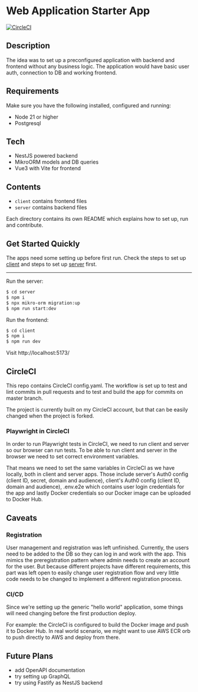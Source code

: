 # Web Application Starter App

[![CircleCI](https://dl.circleci.com/status-badge/img/gh/mbareta/starter-app/tree/master.svg?style=svg)](https://dl.circleci.com/status-badge/redirect/gh/mbareta/starter-app/tree/master)

## Description
The idea was to set up a preconfigured application with backend and frontend without
any business logic.
The application would have basic user auth, connection to DB and working frontend.

## Requirements

Make sure you have the following installed, configured and running:

- Node 21 or higher
- Postgresql


## Tech

- NestJS powered backend
- MikroORM models and DB queries
- Vue3 with Vite for frontend

## Contents

- `client` contains frontend files
- `server` contains backend files

Each directory contains its own README which explains how to set up, run
and contribute.

## Get Started Quickly

The apps need some setting up before first run. Check the steps to set up
[client](https://github.com/mbareta/starter-app/blob/master/client/README.md)
and steps to set up [server](https://github.com/mbareta/starter-app/blob/master/server/README.md)
first.

---

Run the server:

```bash
$ cd server
$ npm i
$ npx mikro-orm migration:up
$ npm run start:dev
```

Run the frontend:

```bash
$ cd client
$ npm i
$ npm run dev
```

Visit http://localhost:5173/

## CircleCI

This repo contains CircleCI config.yaml. The workflow is set up to test and lint
commits in pull requests and to test and build the app for commits on master
branch.

The project is currently built on my CircleCI account, but that can be easily
changed when the project is forked.

### Playwright in CircleCI

In order to run Playwright tests in CircleCI, we need to run client and server
so our browser can run tests. To be able to run client and server in the browser
we need to set correct environment variables.

That means we need to set the same variables in CircleCI as we have locally,
both in client and server apps. Those include server's Auth0 config (client ID,
secret, domain and audience), client's Auth0 config (client ID, domain and
audience), .env.e2e which contains user login credentials for the app and lastly
Docker credentials so our Docker image can be uploaded to Docker Hub.

## Caveats

### Registration

User management and registration was left unfinished. Currently, the users need
to be added to the DB so they can log in and work with the app. This mimics the
preregistration pattern where admin needs to create an account for the user.
But because different projects have different requirements, this part was left
open to easily change user registration flow and very little code needs to be
changed to implement a different registration process.

### CI/CD

Since we're setting up the generic "hello world" application, some things will
need changing before the first production deploy.

For example: the CircleCI is configured to build the Docker image and push it to
Docker Hub. In real world scenario, we might want to use AWS ECR orb to push
directly to AWS and deploy from there.

## Future Plans

- add OpenAPI documentation
- try setting up GraphQL
- try using Fastify as NestJS backend
